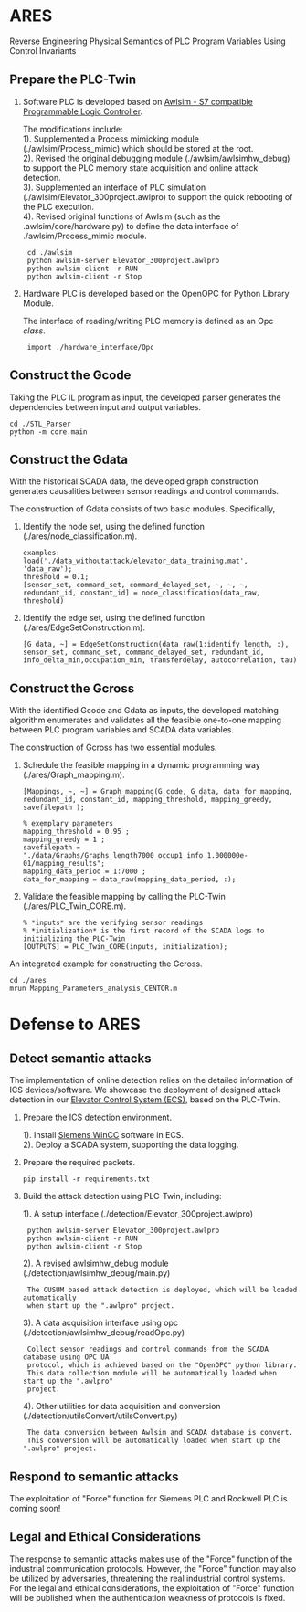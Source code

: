 # ARES
Reverse Engineering Physical Semantics of PLC Program Variables Using Control Invariants


## Prepare the PLC-Twin
1. Software PLC is developed based on [Awlsim - S7 compatible Programmable Logic Controller](https://github.com/mbuesch/awlsim).

	The modifications include: <br>
	1). Supplemented a Process mimicking module (./awlsim/Process_mimic) which should be stored at the root. <br>
	2). Revised the original debugging module (./awlsim/awlsimhw_debug) to support the PLC memory state acquisition and online attack detection. <br>
	3). Supplemented an interface of PLC simulation (./awlsim/Elevator_300project.awlpro) to support the quick rebooting of the PLC execution. <br>
	4). Revised original functions of Awlsim (such as the .awlsim/core/hardware.py) to define the data interface of ./awlsim/Process_mimic module. <br>
		
		cd ./awlsim
		python awlsim-server Elevator_300project.awlpro
		python awlsim-client -r RUN  
		python awlsim-client -r Stop 

2. Hardware PLC is developed based on the OpenOPC for Python Library Module. 

	The interface of reading/writing PLC memory is defined as an Opc *class*. 
		
		import ./hardware_interface/Opc

## Construct the Gcode <br>
Taking the PLC IL program as input, the developed parser generates the dependencies between input and output variables. <br>

```
cd ./STL_Parser
python -m core.main
```
## Construct the Gdata <br>

With the historical SCADA data, the developed graph construction generates causalities between sensor readings and control commands. 

The construction of Gdata consists of two basic modules. Specifically, <br>
1. Identify the node set, using the defined function (./ares/node_classification.m). 
	
	```
	examples:
	load('./data_withoutattack/elevator_data_training.mat', 'data_raw'); 
	threshold = 0.1;
	[sensor_set, command_set, command_delayed_set, ~, ~, ~, redundant_id, constant_id] = node_classification(data_raw, threshold)
	```

2. Identify the edge set, using the defined function (./ares/EdgeSetConstruction.m). 
	
	```
	[G_data, ~] = EdgeSetConstruction(data_raw(1:identify_length, :), sensor_set, command_set, command_delayed_set, redundant_id, info_delta_min,occupation_min, transferdelay, autocorrelation, tau)
	```


## Construct the Gcross <br>

With the identified Gcode and Gdata as inputs, the developed matching algorithm enumerates and validates all the feasible one-to-one mapping between PLC program variables and SCADA data variables. 

The construction of Gcross has two essential modules. 
1. Schedule the feasible mapping in a dynamic programming way (./ares/Graph_mapping.m). 

	```
	[Mappings, ~, ~] = Graph_mapping(G_code, G_data, data_for_mapping, redundant_id, constant_id, mapping_threshold, mapping_greedy, savefilepath );

	% exemplary parameters 
	mapping_threshold = 0.95 ;
	mapping_greedy = 1 ;
	savefilepath = "./data/Graphs/Graphs_length7000_occup1_info_1.000000e-01/mapping_results"; 
	mapping_data_period = 1:7000 ; 
	data_for_mapping = data_raw(mapping_data_period, :);
	```
2. Validate the feasible mapping by calling the PLC-Twin (./ares/PLC_Twin_CORE.m). 
	
	```
	% *inputs* are the verifying sensor readings  
	% *initialization* is the first record of the SCADA logs to initializing the PLC-Twin  
	[OUTPUTS] = PLC_Twin_CORE(inputs, initialization); 
	```

An integrated example for constructing the Gcross. 

	cd ./ares
	mrun Mapping_Parameters_analysis_CENTOR.m 


# Defense to ARES 

## Detect semantic attacks <br>
The implementation of online detection relies on the detailed information of ICS devices/software. 
We showcase the deployment of designed attack detection in our [Elevator Control System (ECS)](https://dl.acm.org/doi/10.1145/3560905.3568521), based on the PLC-Twin. 

1. Prepare the ICS detection environment. <br>
	
	1). Install [Siemens WinCC](https://www.siemens.com/global/en/products/automation/industry-software/automation-software/scada/simatic-wincc-v8/simatic-wincc-v7-basic-software.html) software in ECS. <br>
	2). Deploy a SCADA system, supporting the data logging. <br>

2. Prepare the required packets. <br> 

	```
	pip install -r requirements.txt
	```

3. Build the attack detection using PLC-Twin, including: <br>

	1). A setup interface (./detection/Elevator_300project.awlpro) <br>
		
		python awlsim-server Elevator_300project.awlpro
		python awlsim-client -r RUN  
		python awlsim-client -r Stop 
		
	2). A revised awlsimhw_debug module (./detection/awlsimhw_debug/main.py) <br>
		
		The CUSUM based attack detection is deployed, which will be loaded automatically 
		when start up the ".awlpro" project. 
		
	3). A data acquisition interface using opc (./detection/awlsimhw_debug/readOpc.py) <br>
		
		Collect sensor readings and control commands from the SCADA database using OPC UA 
		protocol, which is achieved based on the "OpenOPC" python library. 
		This data collection module will be automatically loaded when start up the ".awlpro" 
		project. 
		
	4). Other utilities for data acquisition and conversion (./detection/utilsConvert/utilsConvert.py) <br>
		
		The data conversion between Awlsim and SCADA database is convert. 
		This conversion will be automatically loaded when start up the ".awlpro" project. 


## Respond to semantic attacks <br>

The exploitation of "Force" function for Siemens PLC and Rockwell PLC is coming soon!



## Legal and Ethical Considerations <br>

The response to semantic attacks makes use of the "Force" function of the industrial communication protocols. However, the "Force" function may also be utilized by adversaries, threatening the real industrial control systems. For the legal and ethical considerations, the exploitation of "Force" function will be published when the authentication weakness of protocols is fixed. 


